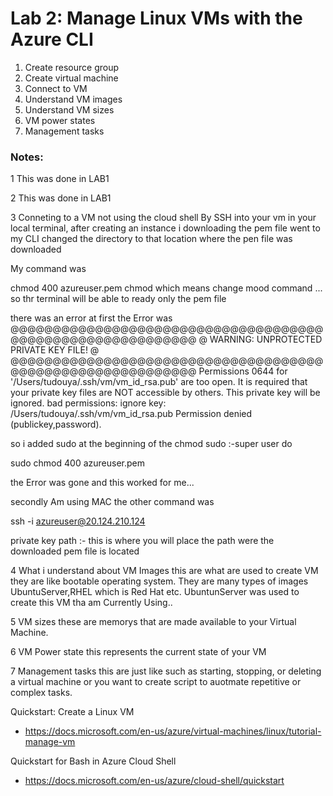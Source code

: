 # Lab 2: Manage Linux VMs with the Azure CLI

1. Create resource group
2. Create virtual machine
3. Connect to VM
4. Understand VM images
5. Understand VM sizes
6. VM power states
7. Management tasks

### Notes:
1 
This was done in LAB1

2 
This was  done in LAB1

3
Conneting to a VM not using the cloud shell By SSH into your vm in your local terminal, after creating an instance i downloading the pem file went to my CLI changed the directory to that location where the pen file was downloaded 

My command was

chmod 400 azureuser.pem
chmod which means change mood command ... so thr terminal will be able to ready only the pem file

there was an error at first the Error was 
@@@@@@@@@@@@@@@@@@@@@@@@@@@@@@@@@@@@@@@@@@@@@@@@@@@@@@@@@@@
@         WARNING: UNPROTECTED PRIVATE KEY FILE!          @
@@@@@@@@@@@@@@@@@@@@@@@@@@@@@@@@@@@@@@@@@@@@@@@@@@@@@@@@@@@
Permissions 0644 for '/Users/tudouya/.ssh/vm/vm_id_rsa.pub' are too open.
It is required that your private key files are NOT accessible by others.
This private key will be ignored.
bad permissions: ignore key: /Users/tudouya/.ssh/vm/vm_id_rsa.pub
Permission denied (publickey,password).

so i added sudo at the beginning of the chmod 
sudo :-super user do 

sudo chmod 400 azureuser.pem

the Error was gone and this worked for me...

secondly Am using MAC 
the other command was 

ssh -i <private key path> azureuser@20.124.210.124

private key path :- this is where you will place the path were the downloaded pem file is located

4
What i understand about VM Images this are what are used to create VM they are like bootable operating system. They are many types of images 
UbuntuServer,RHEL which is Red Hat etc.
UbuntunServer was used to create this VM tha am Currently Using..

5 
VM sizes these are memorys that are made  available to your Virtual Machine.

6
VM Power state this represents the current state of your VM 

7
Management tasks this are just like such as starting, stopping, or deleting a virtual machine or you want to create script to auotmate  repetitive or complex tasks.



Quickstart: Create a Linux VM
* https://docs.microsoft.com/en-us/azure/virtual-machines/linux/tutorial-manage-vm

Quickstart for Bash in Azure Cloud Shell
* https://docs.microsoft.com/en-us/azure/cloud-shell/quickstart